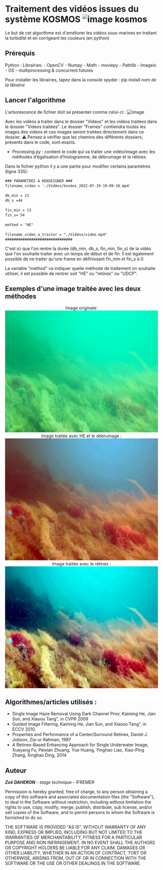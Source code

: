 # Traitement des vidéos issues du système KOSMOS <img width="50" alt="image kosmos" src="https://user-images.githubusercontent.com/108416242/182578775-55f881ab-6064-4b50-8c58-42cfca3f6113.PNG">


Le but de cet algorithme est d'améliorer les vidéos sous-marines en traitant la turbidité et en corrigeant les couleurs (en python) 

## Prérequis 

Python : 
  Librairies: 
    - OpenCV
    - Numpy
    - Math
    - moviepy
    - Pathlib
    - Imageio 
    - OS
    - multiprocessing & concurrent.futures
    
 Pour installer les librairies, tapez dans la console spyder : pip install *nom de la librairie*
 
## Lancer l'algorithme 

L'arborescence de fichier doit se présenter comme celui-ci : <img width="700" height = "100" alt="image" src="https://user-images.githubusercontent.com/108416242/185396899-de596b0b-9888-442c-8f05-f3d24f23c5ad.PNG">


Avec les vidéos à traiter dans le dossier "Videos" et les vidéos traitées dans le dossier "Videos traitées". Le dossier "Frames" contiendra toutes les images
des videos et ces images seront traitées directement dans ce dossier. ⚠️ Pensez à vérifier que les chemins des différents dossiers, présents dans le code, sont exacts.

- Processing.py : contient le code qui va traiter une vidéo/image avec les méthodes d’égalisation d’histogramme, de débrumage et le rétinex.

Dans le fichier python il y a une partie pour modifier certains paramètres (ligne 335): 

``` 
### PARAMETRES A RENSEIGNER ### 
filename_video = './Vidéos/kosmos_2022-07-19-19-09-16.mp4'

db_min = 13
db_s =44

fin_min = 13
fin_s= 54

method = "HE"

filename_video_a_traiter = "./Vidéos/video.mp4"
###############################
```
C'est ici que l'on rentre la durée (db_min, db_s, fin_min, fin_s) de la vidéo que l'on souhaite traiter avec un temps de début et de fin. 
Il est également possible de ne traiter qu'une frame en définissant fin_min et fin_s à 0. 

La variable "method" va indiquer quelle méthode de traitement on souhaite utiliser, il est possible de rentrer soit "HE" ou  "retinex" ou "UDCP".

## Exemples d'une image traitée avec les deux méthodes
<center>
Image originale: <img src="./Exemples/image_originale.png"  height = "400" alt="Image originale" />
Image traitée avec HE et le débrumage : <img src="./Exemples/image_HE.png"  height = "400"/>
Image traitée avec le rétinex : <img src="./Exemples/image_retinex.jpg"   height = "400" alt="Image traitée avec le rétinex" />
</center>


## Algorithmes/articles utilisés :
- Single Image Haze Removal Using Dark Channel Prior, Kaiming He, Jian Sun, and Xiaoou Tang", in CVPR 2009 
- Guided Image Filtering, Kaiming He, Jian Sun, and Xiaoou Tang", in ECCV 2010.
- Properties and Performance of a Center/Surround Retinex, Daniel J. Jobson, Zia-ur Rahman, 1997 
- A Retinex-Based Enhancing Approach for Single Underwater Image, Xueyang Fu, Peixian Zhuang, Yue Huang, Yinghao Liao, Xiao-Ping Zhang, Xinghao Ding, 2014 


## Auteur 

***Zoë DAHERON*** - *stage technique* - IFREMER


Permission is hereby granted, free of charge, to any person obtaining a copy of this software and associated documentation files (the "Software"), to deal in the Software without restriction, including without limitation the rights to use, copy, modify, merge, publish, distribute, sub license, and/or sell copies of the Software, and to permit persons to whom the Software is furnished to do so.

THE SOFTWARE IS PROVIDED "AS IS", WITHOUT WARRANTY OF ANY KIND, EXPRESS OR IMPLIED, INCLUDING BUT NOT LIMITED TO THE WARRANTIES OF MERCHANTABILITY, FITNESS FOR A PARTICULAR PURPOSE AND NON INFRINGEMENT. IN NO EVENT SHALL THE AUTHORS OR COPYRIGHT HOLDERS BE LIABLE FOR ANY CLAIM, DAMAGES OR OTHER LIABILITY, WHETHER IN AN ACTION OF CONTRACT, TORT OR OTHERWISE, ARISING FROM, OUT OF OR IN CONNECTION WITH THE SOFTWARE OR THE USE OR OTHER DEALINGS IN THE SOFTWARE.

